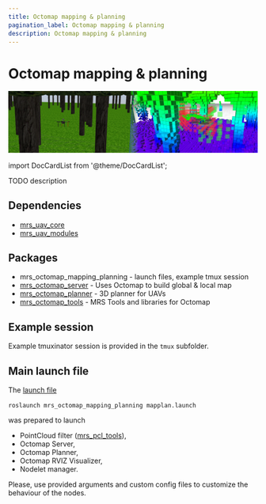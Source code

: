 ```yaml
---
title: Octomap mapping & planning
pagination_label: Octomap mapping & planning
description: Octomap mapping & planning
---
```


# Octomap mapping \& planning

![](./fig/octomap_server.png)

import DocCardList from '@theme/DocCardList';

<DocCardList />

TODO description

## Dependencies

* [mrs_uav_core](http://github.com/ctu-mrs/mrs_uav_core)
* [mrs_uav_modules](http://github.com/ctu-mrs/mrs_uav_modules)

## Packages

* mrs_octomap_mapping_planning - launch files, example tmux session
* [mrs_octomap_server](https://github.com/ctu-mrs/mrs_octomap_server) - Uses Octomap to build global & local map
* [mrs_octomap_planner](https://github.com/ctu-mrs/mrs_octomap_planner) - 3D planner for UAVs
* [mrs_octomap_tools](https://github.com/ctu-mrs/mrs_octomap_tools) - MRS Tools and libraries for Octomap

## Example session

Example tmuxinator session is provided in the `tmux` subfolder.

## Main launch file

The [launch file](./ros_packages/mrs_octomap_mapping_planning/launch/mapplan.launch)
```
roslaunch mrs_octomap_mapping_planning mapplan.launch
```
was prepared to launch

* PointCloud filter ([mrs_pcl_tools](https://github.com/ctu-mrs/mrs_pcl_tools)),
* Octomap Server,
* Octomap Planner,
* Octomap RVIZ Visualizer,
* Nodelet manager.

Please, use provided arguments and custom config files to customize the behaviour of the nodes.
